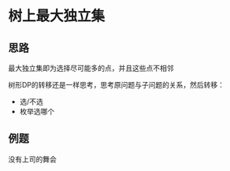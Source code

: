 # 树上最大独立集

## 思路

最大独立集即为选择尽可能多的点，并且这些点不相邻

树形DP的转移还是一样思考，思考原问题与子问题的关系，然后转移：

- 选/不选
- 枚举选哪个

## 例题

没有上司的舞会